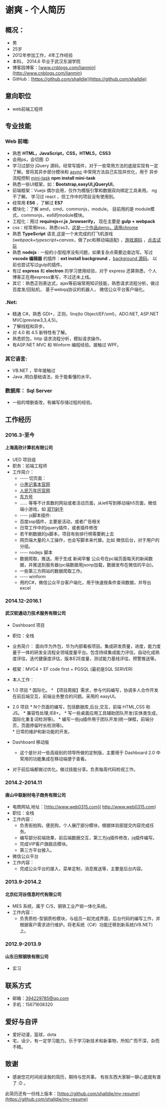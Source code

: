 # 谢爽 - 个人简历

## 概况：
- 男
- 25岁
- 2012年参加工作，4年工作经验
- 本科， 2014.6 毕业于武汉东湖学院
- 博客园博客：[www.cnblogs.com/lianmin](http://www.cnblogs.com/lianmin)
- GitHub：[https://github.com/shalldie](https://github.com/shalldie)

## 意向职位
- web前端工程师

## 专业技能

### Web 前端:
- 熟悉 **HTML，JavaScript，CSS，HTML5，CSS3**
- 会用ps，会切图 :D
- 学习过部分 jQuery 源码，经常写插件，对于一些常用方法的底层实现有一定了解。曾将其异步部分模块和 [async](https://github.com/caolan/async) 中常用方法自己实现并优化，用于 异步流程控制 [mini-task](https://github.com/shalldie/mini-task)  **npm install mini-task**
- 熟悉一些UI框架，如：**Bootstrap,easyUI,jQueryUI**。
- 前端框架：Vuejs 偶尔会用，仅作为模版引擎和数据双向绑定工具来用。 ng不了解。 学习过 react ，但工作中的项目没有使用到。
- 经常用 **ES6** ，了解过 **ES7**
- 模块化：了解 amd，cmd，commonjs，module。 目前用的是 module模式，commonjs，es6的module模块。
- 工程化：用过 **requirejs+r.js ,browserify，** 现在主要是 **gulp + webpack**
- css：经常用less，熟悉css3，[这是一个作品demo，请用chrome](https://shalldie.github.io/demos/bud-css3/index.html)
- 熟悉 **TypeScript** 语言,这是一个未完成的打飞机游戏(*webpack+typescript+canvas*，做了pc和移动端适配) ，[游戏源码](https://github.com/shalldie/hit-plane) ，[点击试玩](https://shalldie.github.io/demos/hit-plane/index.html)
- 熟悉 **nodejs** : 一般的小型程序没有问题，如果复杂点需要边查边写。写过 **vscode 编辑器** 的插件：**ext install background** ，[background 源码](https://github.com/shalldie/vscode-background)。 以前也尝试写过gulp的插件。
- 有过 **express** 和 **electron** 的学习使用经验，对于 express 还算熟悉，个人博客正在用express重写，不过还未上线。
- 其它：熟悉正则表达式，ajax等前端常用知识技能，熟悉请求流程分析，做过 百度发/回贴机， 基于webqq协议的机器人， 微信公众平台客户端化。

### .Net:
- 精通 C#，熟悉 GDI+，正则，linq(to Object/EF/xml)，ADO.NET,
ASP.NET MVC(preview3,3,4,5)。
- 了解线程和异步。
- 对 4.0 和 4.5 新特性有了解。
- 熟悉抓包，http 请求流程分析，模拟请求操作。
- 有ASP.NET MVC 和 Winform 编程经验。接触过 WPF。

### 其它语言:
- VB.NET ，早年接触过
- Java ,明白基础语法，处于能看懂的水平。

### 数据库： Sql Server
- 一般的增删查改，有编写存储过程的经验。

## 工作经历
### 2016.3-至今
#### 上海高欣计算机有限公司
- UED 项目组
- 职务：前端工程师
- 工作简介：
    * ---- 切页面：
    * [小黑记事本官网](http://heinote.7654.com/)
    * [人民万年历官网](http://www.rmrili.com/)
    * [东方号](http://mp.eastday.com/)
    * ...... 等等不计其数的网站或者活动页面，从ie6写到移动端h5页面，微信端小游戏，如 [双11剁手](http://gxjifen.dftoutiao.com/gx-ued-jser/xieshuang/code2/duoshou/app/index.html)
    * ---- js脚本插件:
    * 百度ssp插件，主要是活动，或者广告相关
    * 日常工作中的jquery插件，或者插件修改
    * 若干刷数据的js脚本，项目有些排行榜需要刷上去
    * 网页端大量的人工操作，也会写脚本来代替。比如 微信后台，对于用户的分组。
    * ---- nodejs 脚本
    * 数据爬取，推送。用于生成 新闻早餐 公众号在pc端页面每天的新闻数据，并推送到服务器(pc端数据用jsonp加载，数据发布在微信的平台)。
    * 一些第三方网站的数据爬取工作。
    * ---- winform
    * 用的C#，微信公众平台客户端化，用于快速按条件查询数据，并导出excel


### 2014.12-2016.1 
#### 武汉软通动力技术服务有限公司
- Dashboard 项目
- 职位：全栈
- 业务简介： 面向华为外包，华为内部看板项目。集成研发质量，进度，能力度量于一体的研发全流程全领域度量平台。包含持续集成能力评估，自动化成熟度评估，迭代健康度评估，版本E2E度量，测试能力基线评估，预警推送等。
- 框架：MVC4 + EF code first + PGSQL (最初是SQL SERVER)
- 本人工作：

- 1.0 项目
      * 国际化。
      * 【项目周报】需求，参与代码编写，协调多人合作开发在前后端交互，前端业务整合的问题。采用的 easyUI。
- 2.0 项目
      * N个页面的编写，包括数据库,后台,交互，前端 HTML,CSS 和 JS。
      * 兼容性处理,IE8+。
      * 写一些桌面应用工具辅助团队开发(实体类生成，国际化重复词检测等)。
      * 编写一些jq插件用于团队开发(统一弹框，前端分页，页面停留时长检测等)。      
      * 日常的维护和新功能的开发。
- Dashboard 移动版
     * 这个是针对一些高级别的领导所做的定制版，主要用于 Dashboard 2.0 中常用的功能集成在移动端便于查看。


- 对于前后端都做过优化。做过技能分享。负责每周代码检视工作。

### 2014.2-2014.11 
#### 唐山中联耐材电子商务有限公司
- 电商网站,地址：[http://www.web0315.com]( http://www.web0315.com)
- 职位：全栈
- 工作内容：
     * 负责街拍购，便民购，个人展厅部分模块，根据体验部提交内容完成任务。
     * 编写部分前端效果，前后端数据交互，第三方jq插件修改，jq插件编写。
     * 完成VIP客户旗舰店模块。
     * 第三方平台接入。
- 微信公众平台
- 工作内容：
     * 完成公众平台的接入，菜单定制，消息推送等，主要是后台内容。
    
### 2013.9-2014.2
#### 北京红河谷信息时代有限公司
- MES 系统，属于 C/S，钢铁工业产销一体化系统。
- 工作内容：
     * 负责质检-型钢质检模块，与组员一起完成界面，后台代码的编写工作，并根据客户需求进行维护。将老系统（C#）功能迁移到新系统(VB.NET)上。
     
### 2012.9-2013.9
#### 山东日照钢铁有限公司
- 实习
 
## 联系方式
- 邮箱：394229785@qq.com
- 手机：15671608320

## 爱好与自评
 * 爱好动漫，篮球，dota
 * 宅，话少，有一定学习能力。乐于学习新技术和新事物，所知广而不深，杂而不精。

## 致谢
* 感谢您花时间阅读我的简历，期待与您共事。 有些东西大家聊一聊心底就有谱了 :D 。

此简历还有一份线上版本：[https://github.com/shalldie/my-resume](https://github.com/shalldie/my-resume)

